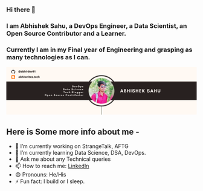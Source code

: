 ### Hi there 👋

### I am Abhishek Sahu, a DevOps Engineer, a Data Scientist, an Open Source Contributor and a Learner.
### Currently I am in my Final year of Engineering and grasping as many technologies as I can.

![Profile Card](https://github.com/abhi-dev91/abhi-dev91/blob/533792076f001589eaff9ecb56618118a8e6f392/Yellow%20and%20Black%20Global%20Response%20Engineer%20LinkedIn%20Banner.png)

## Here is Some more info about me -
- 🔭 I’m currently working on StrangeTalk, AFTG
- 🌱 I’m currently learning Data Science, DSA, DevOps.
- 💬 Ask me about any Technical queries
- 📫 How to reach me: [LinkedIn](https://www.linkedin.com/in/abhisheksahubpl)
- 😄 Pronouns: He/His
- ⚡ Fun fact: I build or I sleep.
